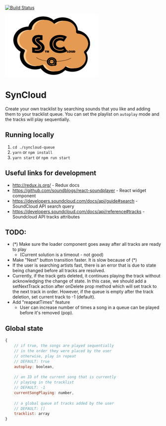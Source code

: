 [![Build Status](https://circleci.com/gh/DalerAsrorov/syncloud-queue.svg?style=shield&circle-token=8ae269e2e60d0a4c30a4a2fe207c148ba01fe117)](https://circleci.com/gh/DalerAsrorov/syncloud-queue)

<div>
    <a href="https://github.com/DalerAsrorov/syncloud-queue" target="__blank">
        <img height="200" width="300" src="src/images/syncloud.png"  />
    </a>
    <h1>SynCloud</h1>
</div>

Create your own tracklist by searching sounds that you like and adding them to your tracklist queue. You can set the playlist on `autoplay` mode and the tracks will play sequentially.

## Running locally 
1. `cd ./syncloud-queue`
1. `yarn` or `npm install`
1. `yarn start` or `npm run start`

## Useful links for development
- http://redux.js.org/ - Redux docs
- https://github.com/soundblogs/react-soundplayer - React widget component
- https://developers.soundcloud.com/docs/api/guide#search - SoundCloud API search query
- https://developers.soundcloud.com/docs/api/reference#tracks - Soundcloud API tracks attributes 

## TODO: 

- (*) Make sure the loader component goes away after all tracks are ready to play 
    - (Current solution is a timeout - not good)
- Make "Next" button transition faster. It is slow because of (*)
- If the user is searching artists fast, there is an error that is due 
  to state being changed before all tracks are resolved. 
- Currently, if the track gets deleted, it continues playing the track without 
  acknowledging the change of state. In this case, we should add a setNextTrack action
  after onDelete prop method which will set track to the next track in order. However, if 
  the queue is empty after the track deletion, set current track to -1 (default). 
- Add "reapeatTimes" feature 
    - User can increase number of times a song in a queue can be played before it's removed (pop).


## Global state 
```javascript
{
    // if true, the songs are played sequentially
    // in the order they were placed by the user
    // otherwise, play in repeat
    // DEFAULT: true
    autoplay: boolean,

    // an ID of the current song that is currently 
    // playing in the tracklist
    // DEFAULT: -1
    currentSongPlaying: number,
    
    // a global queue of tracks added by the user
    // DEFAULT: []
    tracklist: array
}
```
